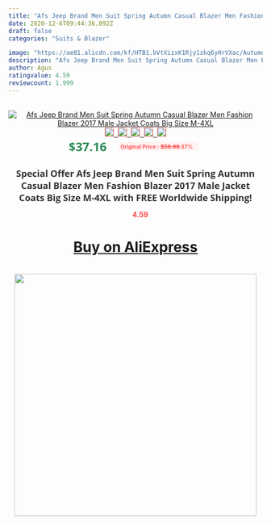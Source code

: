 ```yaml
---
title: "Afs Jeep Brand Men Suit Spring Autumn Casual Blazer Men Fashion Blazer 2017 Male Jacket Coats Big Size M-4XL"
date: 2020-12-6T09:44:36.892Z
draft: false
categories: "Suits & Blazer"

image: "https://ae01.alicdn.com/kf/HTB1.bVtXizxK1Rjy1zkq6yHrVXac/Autumn-Spring-New-Fashion-Men-Casual-Blazer-Jacket-Cotton-Embroidery-2-Button-Suit-Blazer-OUTWEAR-Coat.jpg"
description: "Afs Jeep Brand Men Suit Spring Autumn Casual Blazer Men Fashion Blazer 2017 Male Jacket Coats Big Size M-4XL"
author: Agus
ratingvalue: 4.59
reviewcount: 1.999
---
```

<br>
<div style="text-align: center;">
<a href="https://s.click.aliexpress.com/e/_9hXAAp" target="_blank" rel="nofollow noopener noreferrer"><img alt="Afs Jeep Brand Men Suit Spring Autumn Casual Blazer Men Fashion Blazer 2017 Male Jacket Coats Big Size M-4XL" class="magnifier-image" src="https://ae01.alicdn.com/kf/HTB1.bVtXizxK1Rjy1zkq6yHrVXac/Autumn-Spring-New-Fashion-Men-Casual-Blazer-Jacket-Cotton-Embroidery-2-Button-Suit-Blazer-OUTWEAR-Coat.jpg_640x640.jpg">
<br>
<img style="border:1px solid salmon" src="https://ae01.alicdn.com/kf/HTB1.bVtXizxK1Rjy1zkq6yHrVXac/Autumn-Spring-New-Fashion-Men-Casual-Blazer-Jacket-Cotton-Embroidery-2-Button-Suit-Blazer-OUTWEAR-Coat.jpg_120x120.jpg">&nbsp;&nbsp;<img style="border:1px solid salmon" src="https://ae01.alicdn.com/kf/HTB1vClPXSrqK1RjSZK9q6xyypXaQ/Autumn-Spring-New-Fashion-Men-Casual-Blazer-Jacket-Cotton-Embroidery-2-Button-Suit-Blazer-OUTWEAR-Coat.jpg_120x120.jpg">&nbsp;&nbsp;<img style="border:1px solid salmon" src="https://ae01.alicdn.com/kf/HTB1DudtXijrK1RjSsplq6xHmVXa5/Autumn-Spring-New-Fashion-Men-Casual-Blazer-Jacket-Cotton-Embroidery-2-Button-Suit-Blazer-OUTWEAR-Coat.jpg_120x120.jpg">&nbsp;&nbsp;<img style="border:1px solid salmon" src="https://ae01.alicdn.com/kf/HTB16HhtXe6sK1RjSsrbq6xbDXXaQ/Autumn-Spring-New-Fashion-Men-Casual-Blazer-Jacket-Cotton-Embroidery-2-Button-Suit-Blazer-OUTWEAR-Coat.jpg_120x120.jpg">&nbsp;&nbsp;<img style="border:1px solid salmon" src="https://ae01.alicdn.com/kf/HTB1lwdtXjnuK1RkSmFPq6AuzFXaw/Autumn-Spring-New-Fashion-Men-Casual-Blazer-Jacket-Cotton-Embroidery-2-Button-Suit-Blazer-OUTWEAR-Coat.jpg_120x120.jpg"></a></div><br0>
<div style="text-align: center;"><span style="background-color: white; border: 0px; box-sizing: border-box; color: seagreen; display: inline-block; font-family: &quot;open sans&quot; , &quot;arial&quot; , &quot;helvetica&quot; , sans-serif , &quot;heiti&quot;; font-size: 24px; font-stretch: inherit; font-weight: 700; line-height: inherit; margin: 0px 10px 0px 0px; padding: 0px; vertical-align: middle;">$37.16 </span>
<span style="background: rgb(255 , 241 , 241); border-radius: 3px; border: 0px; box-sizing: border-box; color: #ff4747; display: inline-block; font-family: inherit; font-size: 12px; font-stretch: inherit; font-style: inherit; font-variant: inherit; font-weight: 600; line-height: inherit; margin: 0px; padding: 2px 5px; transform: scale(0.9); vertical-align: middle;">Original Price : <b style="text-decoration: line-through;">$58.98 </b> 37%&nbsp;&nbsp;</span></div>
<h1 style="color: #333333; display: inline-block; font-family: &quot;open sans&quot; , &quot;arial&quot; , &quot;helvetica&quot; , sans-serif , &quot;heiti&quot;; font-size: 18px; font-stretch: inherit; font-weight: 700; text-align: center;">Special Offer Afs Jeep Brand Men Suit Spring Autumn Casual Blazer Men Fashion Blazer 2017 Male Jacket Coats Big Size M-4XL with FREE Worldwide Shipping!</h1>
<div style="color: #ff4747; text-align: center;">
<img src="https://4.bp.blogspot.com/-M0ZcTcb-5uY/XleCXlxnR4I/AAAAAAAAAEc/OrjgMkXV1oMQFaCRZj5HQwOCBcu3w1FegCPcBGAYYCw/s1600/star.png" style="height: 15px;">&nbsp;<b>4.59</b></div>
<div class="button_cont" align="center"><a class="buynow_a" href="https://s.click.aliexpress.com/e/_9hXAAp" target="_blank" rel="nofollow noopener noreferrer"><H1>Buy on AliExpress</H1></a></div><br>
<div class="separator" style="clear: both; text-align: center;">
<img src="https://lh3.googleusercontent.com/-pTy5HemUv9M/XlePHvY0dAI/AAAAAAAAAE4/0nX5iRUoIWY8eMW9Dpxeirr157OZliDIgCLcBGAsYHQ/s1600/badge.gif" width="480">
</div>
